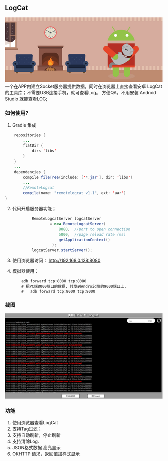 ## LogCat
![logcat.jpg](/img/logcat.jpg)
一个在APP内建立Socket服务器提供数据，同时在浏览器上直接查看安卓 LogCat的工具库；不需要USB连接手机，就可查看Log。 方便QA，不用安装 Android Studio 就能查看LOG;

### 如何使用?
  1. Gradle 集成
 ```java
     repositories {
         ...
         flatDir {
             dirs 'libs' 
         }
     }
     ...
     dependencies {
         compile fileTree(include: ['*.jar'], dir: 'libs')
         ...
         //RemoteLogcat
         compile(name: "remotelogcat_v1.1", ext: 'aar')
 }
 ```
 2. 代码开启服务器功能；
 ```java
             RemoteLogcatServer logcatServer 
                     = new RemoteLogcatServer(
                         8080,  //port to open connection
                         5000,  //page reload rate (ms)
                         getApplicationContext()
                      );
             logcatServer.startServer();
 ```
 3. 使用浏览器访问： http://192.168.0.128:8080
 4. 模拟器使用： 
 
    ```
        adb forward tcp:8080 tcp:8080
        # 把PC端8000端口的数据, 转发到Android端的9000端口上.
        #   adb forward tcp:8000 tcp:9000
    ```
### 截图
![screen](/img/screencapture.png)  
    
### 功能
  1. 使用浏览器查看LogCat
  2. 支持Tag过滤；
  3. 支持自动刷新，停止刷新
  4. 支持清除Log.
  5. JSON格式数据 高亮显示
  6. OKHTTP 请求，返回值加样式显示
  

